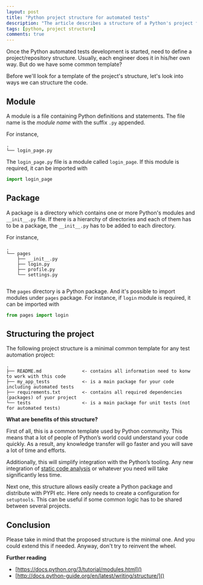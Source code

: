 ```yaml
---
layout: post
title: "Python project structure for automated tests"
description: "The article describes a structure of a Python's project for your automated tests."
tags: [python, project structure]
comments: true
---
```


Once the Python automated tests development is started, need to define a project/repository structure. Usually, each engineer does it in his/her own way. But do we have some common template?

Before we'll look for a template of the project's structure, let's look into ways we can structure the code.

Module
------
A module is a file containing Python definitions and statements. The file name is the _module name_ with the suffix `.py` appended. 

For instance,
```
.
└── login_page.py
``` 
The `login_page.py` file is a module called `login_page`. If this module is required, it can be imported with
```python
import login_page
```

Package
-------
A package is a directory which contains one or more Python's modules and `__init__.py` file. If there is a hierarchy of directories and each of them has to be a package, the `__init__.py` has to be added to each directory.
 
For instance,

```
.
└── pages
    ├── __init__.py
    ├── login.py
    ├── profile.py
    └── settings.py
    
```

The `pages` directory is a Python package. And it's possible to import modules under `pages` package. For instance, if `login` module is required, it can be imported with
```python
from pages import login
```

Structuring the project
-----------------------
The following project structure is a minimal common template for any test automation project:
```
.
├── README.md               <- contains all information need to konw to work with this code
├── my_app_tests            <- is a main package for your code including automated tests
├── requirements.txt        <- contains all required dependencies (packages) of yuor project
└── tests                   <- is a main package for unit tests (not for automated tests)
```

**What are benefits of this structure?**

First of all, this is a common template used by Python community. This means that a lot of people of Python’s world could understand your code quickly. As a result, any knowledge transfer will go faster and you will save a lot of time and efforts.

Additionally, this will simplify integration with the Python’s tooling. Any new integration of [static code analysis](http://extsoft.pro/static-code-analysis-in-python/) or whatever you need will take significantly less time.

Next one, this structure allows easily create a Python package and distribute with PYPI etc. Here only needs to create a configuration for `setuptools`. This can be useful if some common logic has to be shared between several projects.


Conclusion
----------
Please take in mind that the proposed structure is the minimal one. And you could extend this if needed. Anyway, don't try to reinvent the wheel. 

**Further reading**
- [https://docs.python.org/3/tutorial/modules.html]()
- [http://docs.python-guide.org/en/latest/writing/structure/]()
